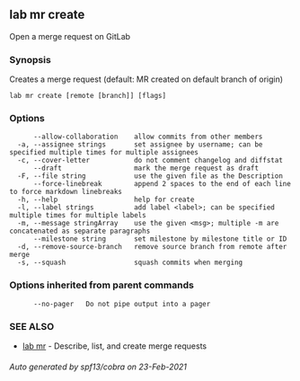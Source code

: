 ## lab mr create

Open a merge request on GitLab

### Synopsis

Creates a merge request (default: MR created on default branch of origin)

```
lab mr create [remote [branch]] [flags]
```

### Options

```
      --allow-collaboration    allow commits from other members
  -a, --assignee strings       set assignee by username; can be specified multiple times for multiple assignees
  -c, --cover-letter           do not comment changelog and diffstat
      --draft                  mark the merge request as draft
  -F, --file string            use the given file as the Description
      --force-linebreak        append 2 spaces to the end of each line to force markdown linebreaks
  -h, --help                   help for create
  -l, --label strings          add label <label>; can be specified multiple times for multiple labels
  -m, --message stringArray    use the given <msg>; multiple -m are concatenated as separate paragraphs
      --milestone string       set milestone by milestone title or ID
  -d, --remove-source-branch   remove source branch from remote after merge
  -s, --squash                 squash commits when merging
```

### Options inherited from parent commands

```
      --no-pager   Do not pipe output into a pager
```

### SEE ALSO

* [lab mr](lab_mr.md)	 - Describe, list, and create merge requests

###### Auto generated by spf13/cobra on 23-Feb-2021

